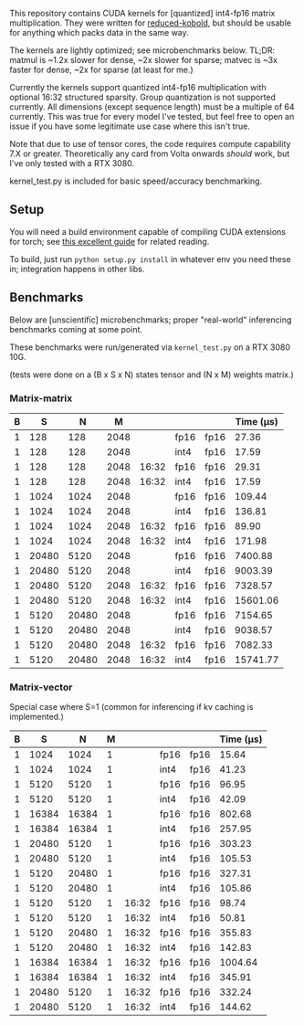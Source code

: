 This repository contains CUDA kernels for [quantized] int4-fp16 matrix multiplication. They were written for [reduced-kobold](https://github.com/mstnegate/reduced-kobold/), but should be usable for anything which packs data in the same way.

The kernels are lightly optimized; see microbenchmarks below. TL;DR: matmul is ~1.2x slower for dense, ~2x slower for sparse; matvec is ~3x faster for dense, ~2x for sparse (at least for me.)

Currently the kernels support quantized int4-fp16 multiplication with optional 16:32 structured sparsity. Group quantization is not supported currently. All dimensions (except sequence length) must be a multiple of 64 currently. This was true for every model I've tested, but feel free to open an issue if you have some legitimate use case where this isn't true.

Note that due to use of tensor cores, the code requires compute capability 7.X or greater. Theoretically any card from Volta onwards *should* work, but I've only tested with a RTX 3080.

kernel_test.py is included for basic speed/accuracy benchmarking.

## Setup

You will need a build environment capable of compiling CUDA extensions for torch; see [this excellent guide](https://pytorch.org/tutorials/advanced/cpp_extension.html) for related reading.

To build, just run `python setup.py install` in whatever env you need these in; integration happens in other libs.

## Benchmarks

Below are [unscientific] microbenchmarks; proper "real-world" inferencing benchmarks coming at some point.

These benchmarks were run/generated via `kernel_test.py` on a RTX 3080 10G.

(tests were done on a (B x S x N) states tensor and (N x M) weights matrix.)

### Matrix-matrix

| B  |   S    |   N    |   M   |        |       |       | Time (µs)  |
| -- | ------ | ------ | ----- | ------ | ----- | ----- | ---------- |
|  1 |    128 |    128 |  2048 |        |  fp16 |  fp16 |      27.36 |
|  1 |    128 |    128 |  2048 |        |  int4 |  fp16 |      17.59 |
|  1 |    128 |    128 |  2048 |  16:32 |  fp16 |  fp16 |      29.31 |
|  1 |    128 |    128 |  2048 |  16:32 |  int4 |  fp16 |      17.59 |
|  1 |   1024 |   1024 |  2048 |        |  fp16 |  fp16 |     109.44 |
|  1 |   1024 |   1024 |  2048 |        |  int4 |  fp16 |     136.81 |
|  1 |   1024 |   1024 |  2048 |  16:32 |  fp16 |  fp16 |      89.90 |
|  1 |   1024 |   1024 |  2048 |  16:32 |  int4 |  fp16 |     171.98 |
|  1 |  20480 |   5120 |  2048 |        |  fp16 |  fp16 |    7400.88 |
|  1 |  20480 |   5120 |  2048 |        |  int4 |  fp16 |    9003.39 |
|  1 |  20480 |   5120 |  2048 |  16:32 |  fp16 |  fp16 |    7328.57 |
|  1 |  20480 |   5120 |  2048 |  16:32 |  int4 |  fp16 |   15601.06 |
|  1 |   5120 |  20480 |  2048 |        |  fp16 |  fp16 |    7154.65 |
|  1 |   5120 |  20480 |  2048 |        |  int4 |  fp16 |    9038.57 |
|  1 |   5120 |  20480 |  2048 |  16:32 |  fp16 |  fp16 |    7082.33 |
|  1 |   5120 |  20480 |  2048 |  16:32 |  int4 |  fp16 |   15741.77 |


### Matrix-vector

Special case where S=1 (common for inferencing if kv caching is implemented.)

| B  |   S    |   N    | M  |        |       |       | Time (µs)  |
| -- | ------ | ------ | -- | ------ | ----- | ----- | ---------- |
|  1 |   1024 |   1024 |  1 |        |  fp16 |  fp16 |      15.64 |
|  1 |   1024 |   1024 |  1 |        |  int4 |  fp16 |      41.23 |
|  1 |   5120 |   5120 |  1 |        |  fp16 |  fp16 |      96.95 |
|  1 |   5120 |   5120 |  1 |        |  int4 |  fp16 |      42.09 |
|  1 |  16384 |  16384 |  1 |        |  fp16 |  fp16 |     802.68 |
|  1 |  16384 |  16384 |  1 |        |  int4 |  fp16 |     257.95 |
|  1 |  20480 |   5120 |  1 |        |  fp16 |  fp16 |     303.23 |
|  1 |  20480 |   5120 |  1 |        |  int4 |  fp16 |     105.53 |
|  1 |   5120 |  20480 |  1 |        |  fp16 |  fp16 |     327.31 |
|  1 |   5120 |  20480 |  1 |        |  int4 |  fp16 |     105.86 |
|  1 |   5120 |   5120 |  1 |  16:32 |  fp16 |  fp16 |      98.74 |
|  1 |   5120 |   5120 |  1 |  16:32 |  int4 |  fp16 |      50.81 |
|  1 |   5120 |  20480 |  1 |  16:32 |  fp16 |  fp16 |     355.83 |
|  1 |   5120 |  20480 |  1 |  16:32 |  int4 |  fp16 |     142.83 |
|  1 |  16384 |  16384 |  1 |  16:32 |  fp16 |  fp16 |    1004.64 |
|  1 |  16384 |  16384 |  1 |  16:32 |  int4 |  fp16 |     345.91 |
|  1 |  20480 |   5120 |  1 |  16:32 |  fp16 |  fp16 |     332.24 |
|  1 |  20480 |   5120 |  1 |  16:32 |  int4 |  fp16 |     144.62 |
